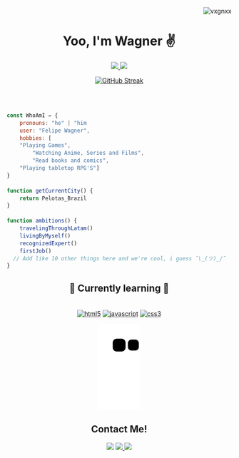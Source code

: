 <p align="right"> <img src="https://komarev.com/ghpvc/?username=vxgnxx&label=Profile%20views&color=7f3ace&style=for-the-badge" alt="vxgnxx" /> </p>
<h1 align="center"> Yoo, I'm Wagner ✌ </h1>

<div align="center">
  <a href="https://github.com/vxgnxx">
  <img height="150em" src="https://github-readme-stats.vercel.app/api?username=vxgnxx&show_icons=true&theme=midnight-purple&include_all_commits=true&count_private=true"/>
  <img height="150em" src="https://github-readme-stats.vercel.app/api/top-langs/?username=vxgnxx&layout=compact&langs_count=7&theme=midnight-purple"/>

  ![GitHub Streak](https://github-readme-streak-stats.herokuapp.com/?user=vxgnxx&theme=midnight-purple)
</div>
<br>

```javascript

const WhoAmI = {
    pronouns: "he" | "him
    user: "Felipe Wagner",
    hobbies: [
	"Playing Games",
        "Watching Anime, Series and Films",
        "Read books and comics",
	"Playing tabletop RPG'S"]
}
	
function getCurrentCity() {
    return Pelotas_Brazil
}
	
function ambitions() {
    travelingThroughLatam()
    livingByMyself()
    recognizedExpert()
    firstJob()
  // Add like 10 other things here and we're cool, i guess ¯\_(ツ)_/¯
} 
 ```
	
<h2 align="center">🌱 Currently learning 🌱</h2>

<div style="display: inline_block" align="center"><br>
  <abbr title="HTML5"><img align="center" alt="html5" height="60" width="80" src="https://cdn.jsdelivr.net/gh/devicons/devicon/icons/html5/html5-plain.svg" /></abbr>
  <abbr title="JavaScript"><img align="center" alt="javascript" height="60" width="80" src="https://cdn.jsdelivr.net/gh/devicons/devicon/icons/javascript/javascript-plain.svg" /></abbr>
  <abbr title="CSS3"><img align="center" alt="css3" height="60" width="80" src="https://cdn.jsdelivr.net/gh/devicons/devicon/icons/css3/css3-plain.svg" /></abbr>
</div>

<div align="center">

![Snake animation](https://github.com/vxgnxx/vxgnxx/blob/output/github-contribution-grid-snake.svg)

</div>
	
<h2 align="center">Contact Me!</h2>

<div align="center">
	<a href="https://t.me/Vxgnxx" target="_blank"><img src="https://img.shields.io/badge/Telegram-grey?style=for-the-badge&logo=telegram&logoColor=white" target="_blank"></a>
	<a href="mailto:fws.buss@gmail.com" target="_blank"><img src="https://img.shields.io/badge/Gmail-grey?style=for-the-badge&logo=gmail&logoColor=white" target="_blank"</a>
	<a href="https://www.linkedin.com/in/vxgnxx/" target="_blank"><img src="https://img.shields.io/badge/LinkedIn-grey?style=for-the-badge&logo=linkedin&logoColor=white" target="_blank"></a>
</div>

